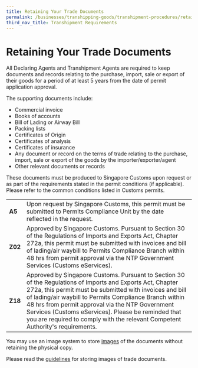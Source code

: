 ```yaml
---
title: Retaining Your Trade Documents
permalink: /businesses/transhipping-goods/transhipment-procedures/retaining-trade-documents
third_nav_title: Transhipment Requirements 
---
```


# Retaining Your Trade Documents

All Declaring Agents and Transhipment Agents are required to keep documents and records relating to the purchase, import, sale or export of their goods for a period of at least 5 years from the date of permit application approval.

The supporting documents include:

-   Commercial invoice
-   Books of accounts
-   Bill of Lading or Airway Bill
-   Packing lists
-   Certificates of Origin
-   Certificates of analysis
-   Certificates of insurance
-   Any document or record on the terms of trade relating to the purchase, import, sale or export of the goods by the importer/exporter/agent
-   Other relevant documents or records

These documents must be produced to Singapore Customs upon request or as part of the requirements stated in the permit conditions (if applicable). Please refer to the common conditions listed in Customs permits.

|  |  | 
|--|--|
| **A5** | Upon request by Singapore Customs, this permit must be submitted to Permits Compliance Unit by the date reflected in the request. | 
| **Z02** | Approved by Singapore Customs. Pursuant to Section 30 of the Regulations of Imports and Exports Act, Chapter 272a, this permit must be submitted with invoices and bill of lading/air waybill to Permits Compliance Branch within 48 hrs from permit approval via the NTP Government Services (Customs eServices). | 
| **Z18** | Approved by Singapore Customs. Pursuant to Section 30 of the Regulations of Imports and Exports Act, Chapter 272a, this permit must be submitted with invoices and bill of lading/air waybill to Permits Compliance Branch within 48 hrs from permit approval via the NTP Government Services (Customs eServices). Please be reminded that you are required to comply with the relevant Competent Authority's requirements. |

You may use an image system to store [images](/files/businesses/Customs-guide-on-keeping-and-maintaining-records-in-image-system.pdf) of the documents without retaining the physical copy.

Please read the  [guidelines](/news-and-media/notices/46_Notice_05_2015_Ver1.pdf)  for storing images of trade documents.

